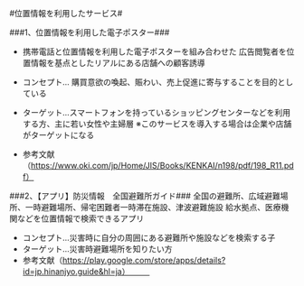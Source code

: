 #位置情報を利用したサービス#

###1、位置情報を利用した電子ポスター###

* 携帯電話と位置情報を利用した電子ポスターを組み合わせた
広告閲覧者を位置情報を基点としたリアルにある店舗への顧客誘導

* コンセプト...
購買意欲の喚起、賑わい、売上促進に寄与することを目的としている
* ターゲット...スマートフォンを持っているショッピングセンターなどを利用する方、主に若い女性や主婦層
※このサービスを導入する場合は企業や店舗がターゲットになる
* 参考文献（https://www.oki.com/jp/Home/JIS/Books/KENKAI/n198/pdf/198_R11.pdf）


###2、【アプリ】防災情報　全国避難所ガイド###
全国の避難所、広域避難場所、一時避難場所、帰宅困難者一時滞在施設、津波避難施設
給水拠点、医療機関などを位置情報で検索できるアプリ
* コンセプト...災害時に自分の周囲にある避難所や施設などを検索する子
* ターゲット...災害時避難場所を知りたい方
* 参考文献（https://play.google.com/store/apps/details?id=jp.hinanjyo.guide&hl=ja）　　　
